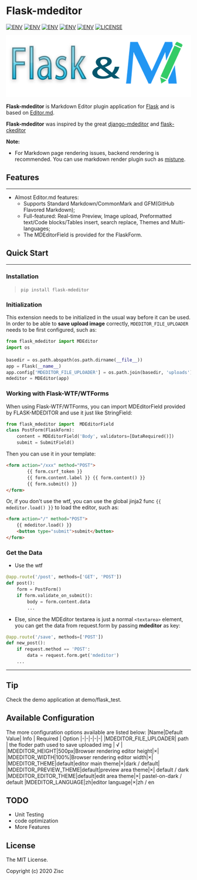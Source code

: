 # Flask-mdeditor
[![ENV](https://img.shields.io/badge/release-v0.1-blue.svg)](https://github.com/pylixm/django-mdeditor)
[![ENV](https://img.shields.io/badge/pypi-v0.1-blue.svg)](https://pypi.org/project/Flask-MDEditor/)
[![ENV](https://img.shields.io/badge/中文-v0.1-blue.svg)](./README_CN.md)
[![ENV](https://img.shields.io/badge/python-3.7x-green.svg)]()
[![ENV](https://img.shields.io/badge/flask-1.0+-green.svg)]()
[![LICENSE](https://img.shields.io/badge/license-MIT-green.svg)](./LICENSE)

![](./flask_and_mdeditor.png)

**Flask-mdeditor** is Markdown Editor plugin application for [Flask](https://flask.palletsprojects.com/en/2.1.x/) and is based on [Editor.md](https://github.com/pandao/editor.md).

**Flask-mdeditor** was inspired by the great [django-mdeditor](https://github.com/pylixm/django-mdeditor) and [flask-ckeditor](https://github.com/greyli/flask-ckeditor)

**Note:**
    
* For Markdown page rendering issues, backend rendering is recommended. You can use markdown render plugin such as [mistune](https://github.com/lepture/mistune).

## Features
------------------------------
* Almost Editor.md features:
    * Supports Standard Markdown/CommonMark and GFM(GitHub Flavored Markdown); 
    * Full-featured: Real-time Preview, Image upload, Preformatted text/Code blocks/Tables insert, search replace, Themes and Multi-languages;
    * The MDEditorField is provided for the FlaskForm.


## Quick Start
------------------------------
### Installation
> `pip install flask-mdeditor`
### Initialization
This extension needs to be initialized in the usual way before it can be used. In order to be able to **save upload image** correctly, `MDEDITOR_FILE_UPLOADER` needs to be first configured, such as:
```python
from flask_mdeditor import MDEditor
import os

basedir = os.path.abspath(os.path.dirname(__file__))
app = Flask(__name__)
app.config['MDEDITOR_FILE_UPLOADER'] = os.path.join(basedir, 'uploads') # this floder uesd to save your uploaded image
mdeditor = MDEditor(app)
```
### Working with Flask-WTF/WTForms
When using Flask-WTF/WTForms, you can import MDEditorField provided by FLASK-MDEDITOR and use it just like StringField:
```python
from flask_mdeditor import  MDEditorField
class PostForm(FlaskForm):
    content = MDEditorField('Body', validators=[DataRequired()])
    submit = SubmitField()

```
Then you can use it in your template:
```html
<form action="/xxx" method="POST">
        {{ form.csrf_token }}
        {{ form.content.label }} {{ form.content() }}
        {{ form.submit() }}
</form>
```
Or, if you don't use the wtf, you can use the global jinja2 func `{{ mdeditor.load() }}` to load the editor, such as:
```html
<form action="/" method="POST">
    {{ mdeditor.load() }}
    <button type="submit">submit</button>
</form>
```

### Get the Data
* Use the wtf
```python
@app.route('/post', methods=['GET', 'POST'])
def post():
    form = PostForm()
    if form.validate_on_submit():
        body = form.content.data
        ...
```
* Else,
since the MDEditor textarea is just a normal `<textarea>` element, you can get the data from request.form by passing **mdeditor** as key:
```python
@app.route('/save', methods=['POST'])
def new_post():
    if request.method == 'POST':
        data = request.form.get('mdeditor')
    ...
```
------------------
## Tip
Check the demo application at demo/flask_test.

## Available Configuration
The more configuration options available are listed below:
|Name|Default Value| Info | Required | Option
|-|-|-|-|-|
|MDEDITOR_FILE_UPLOADER| path | the floder path used to save uploaded img  | √ | 
|MDEDITOR_HEIGHT|500px|Browser rendering editor height|×|
|MDEDITOR_WIDTH|100%|Browser rendering editor width|×|
|MDEDITOR_THEME|default|editor main theme|×|dark / default|
|MDEDITOR_PREVIEW_THEME|default|preview area theme|×| default / dark
|MDEDITOR_EDITOR_THEME|default|edit area theme|×| pastel-on-dark / default
|MDEDITOR_LANGUAGE|zh|editor language|×|zh / en

## TODO
* Unit Testing
* code optimization
* More Features
## License
The MIT License.

Copyright (c) 2020 Zisc